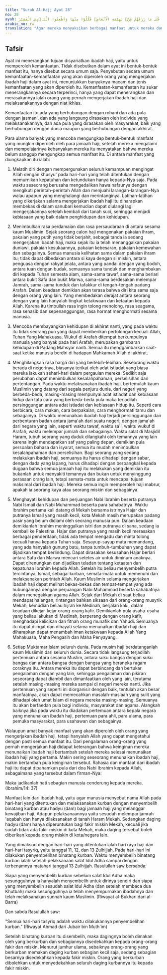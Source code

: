```yaml
---
title: "Surah Al-Hajj Ayat 28"
no: 28
ayah: لِّيَشْهَدُوْا مَنَافِعَ لَهُمْ وَيَذْكُرُوا اسْمَ اللّٰهِ فِيْٓ اَيَّامٍ مَّعْلُوْمٰتٍ عَلٰى مَا رَزَقَهُمْ مِّنْۢ بَهِيْمَةِ الْاَنْعَامِۚ فَكُلُوْا مِنْهَا وَاَطْعِمُوا الْبَاۤىِٕسَ الْفَقِيْرَ ۖ
arabic_no: ٢٨
translation: "Agar mereka menyaksikan berbagai manfaat untuk mereka dan agar mere-ka menyebut nama Allah pada beberapa hari yang telah ditentukan atas rezeki yang diberikan Dia kepada mereka berupa hewan ternak. Maka makanlah sebagian darinya dan (sebagian lagi) berikanlah untuk dimakan orang-orang yang sengsara dan fakir."
---
```


## Tafsir

Ayat ini menerangkan tujuan disyariatkan ibadah haji, yaitu untuk memperoleh kemanfaatan. Tidak disebutkan dalam ayat ini bentuk-bentuk manfaat itu, hanya disebut secara umum saja. Penyebutan secara umum kemanfaatan-kemanfaatan yang akan diperoleh orang yang mengerjakan ibadah haji dalam ayat ini, menunjukkan banyaknya macam dan jenis kemanfaatan yang akan diperoleh itu. Kemanfaatan-kemanfaatan itu sukar menerangkannya secara terperinci, hanya yang dapat menerangkan dan merasakannya ialah orang yang pernah mengerjakan ibadah haji dan melaksanakannya dengan niat ikhlas.

Kemanfaatan itu ada yang berhubungan dengan rohani dan ada pula dengan jasmani, dan ada yang langsung dirasakan oleh individu yang melaksanakannya, dan ada pula yang dirasakan oleh masyarakat, baik yang berhubungan dengan dunia maupun yang berhubungan dengan akhirat.

Para ulama banyak yang mencoba mengungkap bentuk-bentuk manfaat yang mungkin diperoleh oleh para jamaah haji, setelah mereka mengalami dan mempelajarinya kebanyakan mereka itu menyatakan bahwa mereka belum sanggup mengungkap semua manfaat itu. Di antara manfaat yang diungkapkan itu ialah:

1. Melatih diri dengan mempergunakan seluruh kemampuan mengingat Allah dengan khusyu' pada hari-hari yang telah ditentukan dengan memurnikan kepatuhan dan ketundukan hanya kepada-Nya saja. Pada waktu seseorang berusaha mengedalikan hawa nafsunya dengan mengikuti perintah-perintah Allah dan menjuahi larangan-larangan-Nya walau apapun yang menghalangi dan merintanginya. Latihan-latihan yang dikerjakan selama mengerjakan ibadah haji itu diharapkan membekas di dalam sanubari kemudian dapat diulangi lagi mengerjakannya setelah kembali dari tanah suci, sehingga menjadi kebiasaan yang baik dalam penghidupan dan kehidupan.

2. Menimbulkan rasa perdamaian dan rasa persaudaraan di antara sesama kaum Muslimin. Sejak seorang calon haji mengenakan pakaian ihram, pakaian yang putih yang tidak berjahit, sebagai tanda ia sedang mengerjakan ibadah haji, maka sejak itu ia telah menanggalkan pakaian duniawi, pakaian kesukaannya, pakaian kebesaran, pakaian kemewahan dan sebagainya. Semua manusia kelihatan sama dalam pakaian ihram itu; tidak dapat dibedakan antara si kaya dengan si miskin, antara penguasa dengan rakyat jelata, antara yang pandai dengan yang bodoh, antara tuan dengan budak, semuanya sama tunduk dan menghambakan diri kepada Tuhan semesta alam, sama-sama tawaf, sama-sama berlari antara bukit Safa dan bukit Marwa, sama-sama berdesakan melempar Jamrah, sama-sama tunduk dan tafakkur di tengah-tengah padang Arafah. Dalam keadaan demikian akan terasa bahwa diri kita sama saja dengan orang yang lain. Yang membedakan derajat antara seorang dengan yang lain hanyalah tingkat ketakwaan dan ketaatan kepada Allah. Karena itu timbullah rasa ingin tolong menolong, rasa seagama, rasa senasib dan sepenanggungan, rasa hormat menghormati sesama manusia.

3. Mencoba membayangkan kehidupan di akhirat nanti, yang pada waktu itu tidak seorang pun yang dapat memberikan pertolongan kecuali Allah, Tuhan Yang Mahakuasa. Wukuf di Arafah ditempat berkumpulnya manusia yang banyak pada hari Arafah, merupakan gambaran kehidupan di Padang Mahsyar nanti. Semua itu menggambarkan saat-saat ketika manusia berdiri di hadapan Mahkamah Allah di akhirat.

4. Menghilangkan rasa harga diri yang berlebih-lebihan. Seseorang waktu berada di negerinya, biasanya terikat oleh adat istiadat yang biasa mereka lakukan sehari-hari dalam pergaulan mereka. Sedikit saja perubahan dapat menimbulkan kesalahpahaman, perselisihan dan pertentangan. Pada waktu melaksanakan ibadah haji, bertemulah kaum Muslimin yang datang dari segala penjuru dunia, dari negeri yang berbeda-beda, masing-masing mempunyai adat istiadat dan kebiasaan hidup dan tata cara yang berbeda-beda pula maka terjadilah persinggungan antara adat istiadat dan kebiasaan hidup itu. Seperti cara berbicara, cara makan, cara berpakaian, cara menghormati tamu dan sebagainya. Di waktu menunaikan ibadah haji terjadi persinggungan dan perbenturan badan antara jama'ah dari suatu negeri, dengan jama'ah dari negara yang lain, seperti waktu tawaf, waktu sa'i, waktu wukuf di Arafah, waktu melempar jumrah dan sebagainya. Waktu salat di Masjidil Haram, tubuh seorang yang duduk dilangkahi oleh temannya yang lain karena ingin mendapatkan saf yang paling depan, demikian pula persoalan bahasa dan isyarat, semua itu mudah menimbulkan kesalahpahaman dan perselisihan. Bagi seorang yang sedang melakukan ibadah haji, semuanya itu harus dihadapi dengan sabar, dengan dada yang lapang, harus dihadapi dengan berpangkal kepada dugaan bahwa semua jamaah haji itu melakukan yang demikian itu bukanlah untuk menyakiti temannya dan bukan untuk menyinggung perasaan orang lain, tetapi semata-mata untuk mencapai tujuan maksimal dari ibadah haji. Mereka semua ingin memperoleh haji mabrur, apakah ia seorang kaya atau seorang miskin dan sebagainya.

5. Menghayati kehidupan dan perjuangan Nabi Ibrahim beserta putranya Nabi Ismail dan Nabi Muhammad beserta para sahabatnya. Waktu Ibrahim pertama kali datang di Mekah bersama istrinya Hajar dan putranya Ismail yang masih kecil, kota Mekah masih merupakan padang pasir yang belum didiami oleh seorang manusia pun. Dalam keadaan demikianlah Ibrahim meninggalkan istri dan putranya di sana, sedang ia kembali ke Palestina. Hajar dan putranya yang masih kecil merasakan berbagai penderitaan, tidak ada tempat mengadu dan minta tolong kecuali hanya kepada Tuhan saja. Sesayup-sayup mata memandang, yang ada hanyalah gunung batu, tanpa tumbuh-tumbuhan yang dapat dijadikan tempat berlindung. Dapat dirasakan kesusahan Hajar berlari antara Safa dan Marwa mencari setetes air untuk diminum anaknya. Dapat direnungkan dan dijadikan teladan tentang ketaatan dan kepatuhan Ibrahim kepada Allah. Setelah itu beliau menyembelih putra tercintanya, Ismail, sebagai kurban, semata-mata untuk memenuhi dan melaksanakan perintah Allah. Kaum Muslimin selama mengerjakan ibadah haji dapat melihat bekas-bekas dan tempat-tempat yang ada hubungannya dengan perjuangan Nabi Muhammad beserta sahabatnya dalam menegakkan agama Allah. Sejak dari Mekah di saat beliau mendapat halangan, rintangan bahkan siksaan dari orang-orang musyrik Mekah, kemudian beliau hijrah ke Medinah, berjalan kaki, dalam keadaan dikejar-kejar orang-orang kafir. Demikianlah pula usaha-usaha yang beliau lakukan di Medinah, berperang dengan orang kafir, menghadapi kelicikan dan fitnah orang munafik dan Yahudi. Semuanya itu dapat diingat dan dihayati selama menunaikan ibadah haji dan diharapkan dapat menambah iman ketakwaan kepada Allah Yang Mahakuasa, Maha Pengasih dan Maha Penyayang.

6. Setiap Muktamar Islam seluruh dunia. Pada musim haji berdatanganlah kaum Muslimin dari seluruh dunia. Secara tidak langsung terjadilah pertemuan antara sesama Muslim, antara suku bangsa dengan suku bangsa dan antara bangsa dengan bangsa yang beraneka ragam coraknya itu. Antara mereka itu dapat berbincang dan bertukar pengalaman dengan yang lain, sehingga pengalaman dan pikiran seseorang dapat diambil dan dimanfaatkan oleh yang lain, terutama setelah masing-masing mereka sampai di negeri mereka nanti. Jika pertemuan yang seperti ini diorganisir dengan baik, tentulah akan besar manfaatnya, akan dapat memecahkan masalah-maslaah yang sulit yang dihadapi oleh umat Islam di negara mereka masing-masing. Semuanya itu akan berfaedah pula bagi individu, masyarakat dan agama. Alangkah baiknya jika pada waktu itu diadakan pertemuan antara kepala negara yang menunaikan ibadah haji, pertemuan para ahli, para ulama, para pemuka masyarakat, para usahawan dan sebagainya.

Walaupun amat banyak manfaat yang akan diperoleh oleh orang yang mengerjakan ibadah haji, tetapi hanyalah Allah yang dapat mengetahui dengan pasti semua manfaat itu. Dari pengalaman orang-orang yang pernah mengerjakan haji didapat keterangan bahwa keinginan mereka menunaikan ibadah haji bertambah setelah mereka selesai menunaikan ibadah haji yang pertama. Makin sering seseorang menunaikan ibadah haji, makin bertambah pula keinginan tersebut. Rahasia dan manfaat dari ibadah haji itu dapat dipahamkan pula dari doa Nabi Ibrahim kepada Allah, sebagaimana yang tersebut dalam firman-Nya: 

Maka jadikanlah hati sebagian manusia cenderung kepada mereka. (Ibrahim/14: 37)

Manfaat lain dari ibadah haji, yaitu agar manusia menyebut nama Allah pada hari-hari yang ditentukan dan melaksanakan kurban dengan menyembelih binatang kurban atau hadyu (dam) bagi jamaah haji yang melanggar kewajiban haji. Adapun pelaksanaannya yaitu sesudah melempar jamrah 'aqabah dan hanya dilaksanakan di tanah Haram Mekah. Sedangkan daging hadyu (dam) hanya diperuntukan bagi fakir miskin Mekah, kecuali jika sudah tidak ada fakir miskin di kota Mekah, maka daging tersebut boleh diberikan kepada orang miskin di kota/negara lain. 

Yang dimaksud dengan hari-hari yang ditentukan ialah hari raya haji dan hari-hari tasyriq, yaitu tanggal 11, 12, dan 13 Zulhijjah. Pada hari-hari ini dilakukan penyembelihan binatang kurban. Waktu menyembelih binatang kurban ialah setelah pelaksanaan salat Idul Adha sampai dengan terbenamnya matahari tanggal 13 Zulhijjah. Rasulullah saw bersabda:

Siapa yang menyembelih kurban sebelum salat Idul Adha maka sesungguhnya ia hanyalah menyembelih untuk dirinya sendiri dan siapa yang menyembelih sesudah salat Idul Adha (dan setelah membaca dua Khutbah) maka sesungguhnya ia telah menyempurnakan ibadahnya dan telah melaksanakan sunnah kaum Muslimin. (Riwayat al-Bukhari dari al-Barra)

Dan sabda Rasulullah saw:

"Semua hari-hari tasyriq adalah waktu dilakukannya penyembelihan kurban." (Riwayat Ahmad dari Jubair bin Muth'im)

Setelah binatang kurban itu disembelih, maka dagingnya boleh dimakan oleh yang berkurban dan sebagiannya disedekahkan kepada orang-orang fakir dan miskin. Menurut jumhur ulama, sebaiknya orang-orang yang berkurban memakan daging kurban sebagian kecil saja, sedang sebagian besarnya disedekahkan kepada fakir miskin. Orang yang berkurban dibolehkan untuk menyedekahkan seluruh daging kurbannya itu kepada fakir miskin.